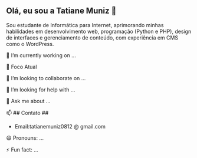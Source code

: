 ## Olá, eu sou a Tatiane Muniz 👋

Sou estudante de Informática para Internet, aprimorando minhas habilidades em desenvolvimento web, programação (Python e PHP), design de interfaces e gerenciamento de conteúdo, com experiência em CMS como o WordPress.

🔭 I’m currently working on ...

🌱 Foco Atual

👯 I’m looking to collaborate on ...

🤔 I’m looking for help with ...

💬 Ask me about ...

📫 ## Contato ##
- Email:tatianemuniz0812 @ gmail.com

😄 Pronouns: ...

⚡ Fun fact: ...

